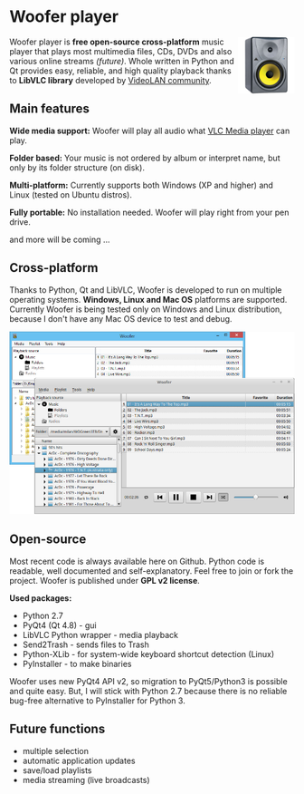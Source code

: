 ﻿# Woofer player

<img height="100px" align="right" src="icons/app_icon.png">Woofer player is **free open-source cross-platform** music player that plays most multimedia files, CDs, DVDs and also various online streams *(future)*. Whole written in Python and Qt provides easy, reliable, and high quality playback thanks to **LibVLC library** developed by [VideoLAN community](http://www.videolan.org/vlc/libvlc.html "").

## Main features

**Wide media support:** Woofer will play all audio what [VLC Media player](http://www.videolan.org/vlc/features.php?cat=audio "") can play.

**Folder based:** Your music is not ordered by album or interpret name, but only by its folder structure (on disk).

**Multi-platform:** Currently supports both Windows (XP and higher) and Linux (tested on Ubuntu distros).

**Fully portable:** No installation needed. Woofer will play right from your pen drive. 

and more will be coming ...

## Cross-platform

Thanks to Python, Qt and LibVLC, Woofer is developed to run on multiple operating systems. **Windows, Linux and Mac OS** platforms are supported. Currently Woofer is being tested only on Windows and Linux distribution, because I don't have any Mac OS device to test and debug. 

<div align="center"><img style="max-width:100p;height:auto;" src="doc/img/woofer-mp.jpg"></div>

## Open-source

Most recent code is always available here on Github. Python code is readable, well documented and self-explanatory. Feel free to join or fork the project. Woofer is published under **GPL v2 license**.

**Used packages:**

- Python 2.7
- PyQt4 (Qt 4.8) - gui
- LibVLC Python wrapper - media playback
- Send2Trash - sends files to Trash
- Python-XLib - for system-wide keyboard shortcut detection (Linux)
- PyInstaller - to make binaries

Woofer uses new PyQt4 API v2, so migration to PyQt5/Python3 is possible and quite easy. But, I will stick with Python 2.7 because there is no reliable bug-free alternative to PyInstaller for Python 3.

## Future functions

- multiple selection
- automatic application updates
- save/load playlists
- media streaming (live broadcasts)
